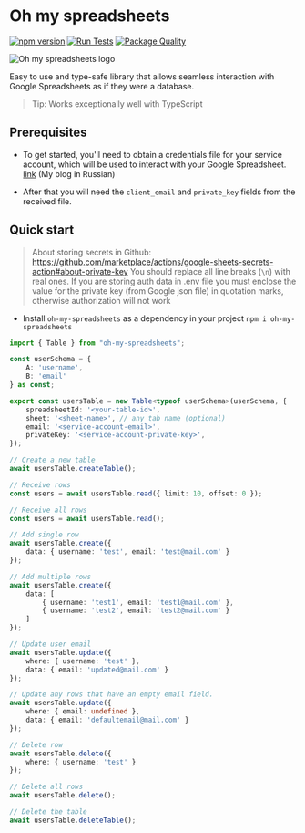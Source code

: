 # Oh my spreadsheets
[![npm version](https://img.shields.io/npm/v/oh-my-spreadsheets)](https://www.npmjs.com/package/oh-my-spreadsheets)
[![Run Tests](https://github.com/theStrangeAdventurer/oh-my-spreadsheets/actions/workflows/tests.yaml/badge.svg)](https://github.com/theStrangeAdventurer/oh-my-spreadsheets/actions/workflows/tests.yaml)
[![Package Quality](https://packagequality.com/shield/oh-my-spreadsheets.svg)](https://packagequality.com/#?package=oh-my-spreadsheets)

![Oh my spreadsheets logo](./public/Oh-my-spreadsheets.jpg)

Easy to use and type-safe library that allows seamless interaction with Google Spreadsheets as if they were a database.
> Tip: Works exceptionally well with TypeScript

## Prerequisites

- To get started, you'll need to obtain a credentials file for your service account, which will be used to interact with your Google Spreadsheet. [link](https://thestrangeadventurer.com/kak-ispolzovat-google-sheets-v-kachestve-bazy-dannyh/) (My blog in Russian)

- After that you will need the `client_email` and `private_key` fields from the received file. 

## Quick start

> About storing secrets in Github: https://github.com/marketplace/actions/google-sheets-secrets-action#about-private-key
> You should replace all line breaks (`\n`) with real ones. If you are storing auth data in .env file you must enclose the value for the private key (from Google json file) in quotation marks, otherwise authorization will not work

- Install `oh-my-spreadsheets` as a dependency in your project `npm i oh-my-spreadsheets`

```typescript
import { Table } from "oh-my-spreadsheets";

const userSchema = {
    A: 'username',
    B: 'email'
} as const;

export const usersTable = new Table<typeof userSchema>(userSchema, {
    spreadsheetId: '<your-table-id>',
    sheet: '<sheet-name>', // any tab name (optional)
    email: '<service-account-email>',
    privateKey: '<service-account-private-key>',
});

// Create a new table
await usersTable.createTable();

// Receive rows 
const users = await usersTable.read({ limit: 10, offset: 0 });

// Receive all rows 
const users = await usersTable.read();

// Add single row
await usersTable.create({
    data: { username: 'test', email: 'test@mail.com' }
});

// Add multiple rows
await usersTable.create({
    data: [
        { username: 'test1', email: 'test1@mail.com' },
        { username: 'test2', email: 'test2@mail.com' }
    ]
});

// Update user email
await usersTable.update({
    where: { username: 'test' },
    data: { email: 'updated@mail.com' }
});

// Update any rows that have an empty email field.
await usersTable.update({
    where: { email: undefined },
    data: { email: 'defaultemail@mail.com' }
});

// Delete row
await usersTable.delete({
    where: { username: 'test' }
});

// Delete all rows
await usersTable.delete();

// Delete the table
await usersTable.deleteTable();
```

